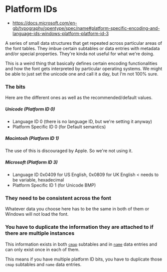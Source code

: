 # Platform IDs

- https://docs.microsoft.com/en-gb/typography/opentype/spec/name#platform-specific-encoding-and-language-ids-windows-platform-platform-id-3

A series of small data structures that get repeated across particular areas of the font tables. They imbue certain subtables or data entries with metadata and/or special properties. They're kinda not useful for what we're doing.

This is a weird thing that basically defines certain encoding functionalities and how the font gets interpreted by particular operating systems. We might be able to just set the unicode one and call it a day, but I'm not 100% sure.

### The bits

Here are the different ones as well as the recommended/default values.

##### Unicode (Platform ID 0)
- Language ID 0 (there is no language ID, but we're setting it anyway)
- Platform Specific ID 0 (for Default semantics)


##### Macintosh (Platform ID 1)
The use of this is discouraged by Apple. So we're not using it.

##### Microsoft (Platform ID 3)
- Language ID 0x0409 for US English, 0x0809 for UK English < needs to be variable, hexadecimal
- Platform Specific ID 1 (for Unicode BMP)

### They need to be consistent across the font

Whatever data you choose here has to be the same in both of them or Windows will not load the font.

### You have to duplicate the information they are attached to if there are multiple instances

This information exists in both [`cmap`](../tables/cmap.md) subtables and in [`name`](../tables/cmap.md) data entries and can only exist once in each of them.

This means if you have multiple platform ID bits, you have to duplicate those `cmap` subtables and `name` data entries.